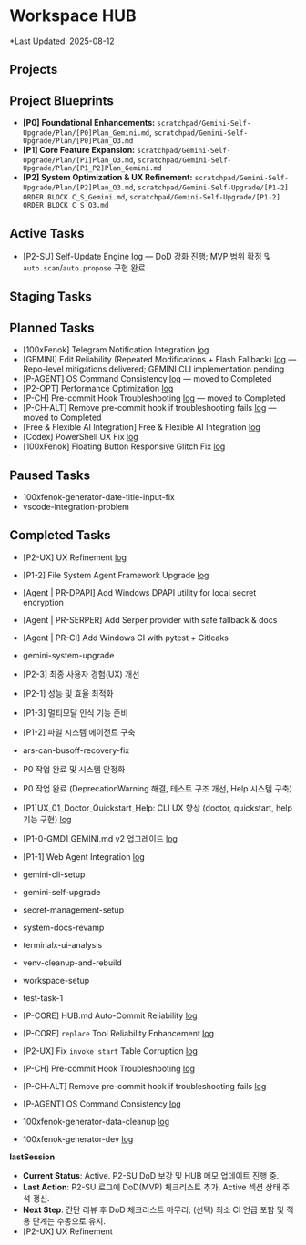# Workspace HUB

\*Last Updated: 2025-08-12

## Projects

## Project Blueprints

- **[P0] Foundational Enhancements:** `scratchpad/Gemini-Self-Upgrade/Plan/[P0]Plan_Gemini.md`, `scratchpad/Gemini-Self-Upgrade/Plan/[P0]Plan_O3.md`
- **[P1] Core Feature Expansion:** `scratchpad/Gemini-Self-Upgrade/Plan/[P1]Plan_O3.md`, `scratchpad/Gemini-Self-Upgrade/Plan/[P1_P2]Plan_Gemini.md`
- **[P2] System Optimization & UX Refinement:** `scratchpad/Gemini-Self-Upgrade/Plan/[P2]Plan_O3.md`, `scratchpad/Gemini-Self-Upgrade/[P1-2] ORDER BLOCK C_S_Gemini.md`, `scratchpad/Gemini-Self-Upgrade/[P1-2] ORDER BLOCK C_S_O3.md`

## Active Tasks

- [P2-SU] Self-Update Engine [log](docs/tasks/self-update-engine/log.md) — DoD 강화 진행; MVP 범위 확정 및 `auto.scan`/`auto.propose` 구현 완료

## Staging Tasks


## Planned Tasks

- [100xFenok] Telegram Notification Integration [log](docs/tasks/100xfenok-telegram-notification/log.md)
- [GEMINI] Edit Reliability (Repeated Modifications + Flash Fallback) [log](docs/tasks/gemini-edit-reliability/log.md) — Repo-level mitigations delivered; GEMINI CLI implementation pending
- [P-AGENT] OS Command Consistency [log](docs/tasks/agent-os-command-consistency/log.md) — moved to Completed
- [P2-OPT] Performance Optimization [log](docs/tasks/performance-optimization/log.md)
- [P-CH] Pre-commit Hook Troubleshooting [log](docs/tasks/pre-commit-hook-troubleshooting/log.md) — moved to Completed
- [P-CH-ALT] Remove pre-commit hook if troubleshooting fails [log](docs/tasks/pre-commit-hook-alternative/log.md) — moved to Completed
- [Free & Flexible AI Integration] Free & Flexible AI Integration [log](docs/tasks/free-flexible-ai-integration/log.md)
- [Codex] PowerShell UX Fix [log](docs/tasks/codex-powershell-ux-fix/log.md)
- [100xFenok] Floating Button Responsive Glitch Fix [log](docs/tasks/100xfenok-floating-button-responsive-glitch/log.md)

## Paused Tasks

- 100xfenok-generator-date-title-input-fix
- vscode-integration-problem

## Completed Tasks
- [P2-UX] UX Refinement [log](docs/tasks/ux-refinement/log.md)
- [P1-2] File System Agent Framework Upgrade [log](docs/tasks/file-agent-framework-upgrade/log.md)
- [Agent | PR-DPAPI] Add Windows DPAPI utility for local secret encryption
- [Agent | PR-SERPER] Add Serper provider with safe fallback & docs
- [Agent | PR-CI] Add Windows CI with pytest + Gitleaks

- gemini-system-upgrade

- [P2-3] 최종 사용자 경험(UX) 개선
- [P2-1] 성능 및 효율 최적화
- [P1-3] 멀티모달 인식 기능 준비
- [P1-2] 파일 시스템 에이전트 구축

- ars-can-busoff-recovery-fix
- P0 작업 완료 및 시스템 안정화
- P0 작업 완료 (DeprecationWarning 해결, 테스트 구조 개선, Help 시스템 구축)
- [P1]UX_01_Doctor_Quickstart_Help: CLI UX 향상 (doctor, quickstart, help 기능 구현) [log](docs/tasks/gemini-cli-ux-enhancement/log.md)
- [P1-0-GMD] GEMINI.md v2 업그레이드 [log](docs/tasks/gemini-md-v2/log.md)
- [P1-1] Web Agent Integration [log](docs/tasks/web-agent-integration/log.md)
- gemini-cli-setup
- gemini-self-upgrade
- secret-management-setup
- system-docs-revamp
- terminalx-ui-analysis
- venv-cleanup-and-rebuild
- workspace-setup
- test-task-1
- [P-CORE] HUB.md Auto-Commit Reliability [log](docs/tasks/core-hub-auto-commit-reliability/log.md)
- [P-CORE] `replace` Tool Reliability Enhancement [log](docs/tasks/core-replace-tool-reliability/log.md)
- [P2-UX] Fix `invoke start` Table Corruption [log](docs/tasks/ux-fix-invoke-start-corruption/log.md)

- [P-CH] Pre-commit Hook Troubleshooting [log](docs/tasks/pre-commit-hook-troubleshooting/log.md)
- [P-CH-ALT] Remove pre-commit hook if troubleshooting fails [log](docs/tasks/pre-commit-hook-alternative/log.md)
- [P-AGENT] OS Command Consistency [log](docs/tasks/agent-os-command-consistency/log.md)
- 100xfenok-generator-data-cleanup [log](docs/tasks/100xfenok-generator-data-cleanup/log.md)
- 100xfenok-generator-dev [log](docs/tasks/100xfenok-generator-dev/log.md)

__lastSession__

- **Current Status**: Active. P2-SU DoD 보강 및 HUB 메모 업데이트 진행 중.
- **Last Action**: P2-SU 로그에 DoD(MVP) 체크리스트 추가, Active 섹션 상태 주석 갱신.
- **Next Step**: 간단 리뷰 후 DoD 체크리스트 마무리; (선택) 최소 CI 언급 포함 및 적용 단계는 수동으로 유지.
- [P2-UX] UX Refinement
